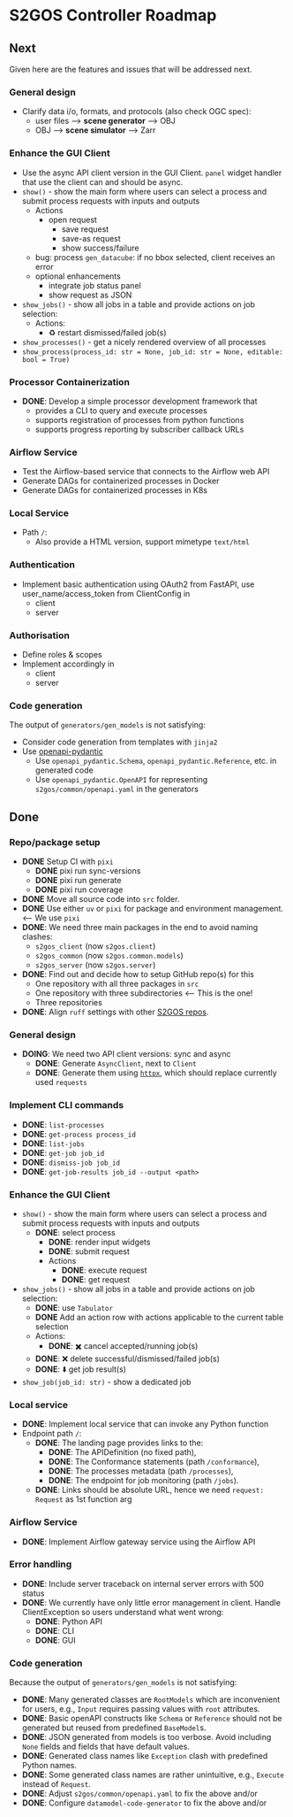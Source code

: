 # S2GOS Controller Roadmap

## Next

Given here are the features and issues that will be addressed next.

### General design

- Clarify data i/o, formats, and protocols (also check OGC spec):
    - user files --> **scene generator** --> OBJ
    - OBJ --> **scene simulator** --> Zarr 

### Enhance the GUI Client

- Use the async API client version in the GUI Client.
  `panel` widget handler that use the client can and should be async.
- `show()` - show the main form where users can select a process 
  and submit process requests with inputs and outputs
    - Actions
      - open request 
        - save request 
        - save-as request
        - show success/failure
    - bug: process `gen_datacube`: if no bbox selected, client receives an error 
    - optional enhancements
        - integrate job status panel
        - show request as JSON
- `show_jobs()` - show all jobs in a table and provide actions on job selection: 
    - Actions:
        - ♻️️ restart dismissed/failed job(s)
- `show_processes()` - get a nicely rendered overview of all processes 
- `show_process(process_id: str = None, job_id: str = None, editable: bool = True)`

### Processor Containerization

- **DONE**: Develop a simple processor development framework that
    - provides a CLI to query and execute processes   
    - supports registration of processes from python functions  
    - supports progress reporting by subscriber callback URLs 
  

### Airflow Service

- Test the Airflow-based service that connects to the Airflow web API
- Generate DAGs for containerized processes in Docker
- Generate DAGs for containerized processes in K8s

### Local Service

- Path `/`:
    - Also provide a HTML version, support mimetype `text/html`

### Authentication

* Implement basic authentication using OAuth2 from FastAPI, 
  use user_name/access_token from ClientConfig in
    - client 
    - server

### Authorisation

* Define roles & scopes
* Implement accordingly in
    - client 
    - server

### Code generation

The output of `generators/gen_models` is not satisfying: 

- Consider code generation from templates with `jinja2`
- Use [openapi-pydantic](https://github.com/mike-oakley/openapi-pydantic)
    - Use `openapi_pydantic.Schema`, `openapi_pydantic.Reference`, etc. in generated code
    - Use `openapi_pydantic.OpenAPI` for representing `s2gos/common/openapi.yaml` in 
      the generators


## Done

### Repo/package setup

* **DONE** Setup CI with `pixi`
    - **DONE** pixi run sync-versions
    - **DONE** pixi run generate
    - **DONE** pixi run coverage
* **DONE** Move all source code into `src` folder.
* **DONE** Use either `uv` or `pixi` for package and environment management. <-- We use `pixi`
* **DONE**: We need three main packages in the end to avoid naming clashes:
    - `s2gos_client` (now `s2gos.client`)
    - `s2gos_common` (now `s2gos.common.models`)
    - `s2gos_server` (now `s2gos.server`)
* **DONE**: Find out and decide how to setup GitHub repo(s) for this
    - One repository with all three packages in `src`
    - One repository with three subdirectories  <-- This is the one!
    - Three repositories 
* **DONE**: Align `ruff` settings with other [S2GOS repos](https://github.com/s2gos-dev).

### General design

- **DOING**: We need two API client versions: sync and async
    - **DONE**: Generate `AsyncClient`, next to `Client` 
    - **DONE**: Generate them using [`httpx`](https://github.com/encode/httpx), which 
      should replace currently used `requests`

### Implement CLI commands

- **DONE**: `list-processes`
- **DONE**: `get-process process_id`
- **DONE**: `list-jobs`
- **DONE**: `get-job job_id`
- **DONE**: `dismiss-job job_id`
- **DONE**: `get-job-results job_id --output <path>` 

### Enhance the GUI Client

- `show()` - show the main form where users can select a process 
  and submit process requests with inputs and outputs
  - **DONE**: select process
    - **DONE**: render input widgets
    - **DONE**: submit request
    - Actions
        - **DONE**: execute request 
        - **DONE**: get request 
- `show_jobs()` - show all jobs in a table and provide actions on job selection: 
    - **DONE**: use `Tabulator`
    - **DONE** Add an action row with actions applicable to the current table selection
    - Actions:
        - **DONE**: ✖️ cancel accepted/running job(s)
    - **DONE**: ❌ delete successful/dismissed/failed job(s)
    - **DONE**: ⬇️ get job result(s)
- `show_job(job_id: str)` - show a dedicated job

### Local service

- **DONE**: Implement local service that can invoke any Python function
- Endpoint path `/`:
  - **DONE**: The landing page provides links to the:
    * **DONE**: The APIDefinition (no fixed path),
    * **DONE**: The Conformance statements (path `/conformance`),
    * **DONE**: The processes metadata (path `/processes`),
    * **DONE**: The endpoint for job monitoring (path `/jobs`).
  - **DONE**: Links should be absolute URL, hence we need `request: Request` as 1st function arg

### Airflow Service

- **DONE**: Implement Airflow gateway service using the Airflow API

### Error handling

* **DONE**: Include server traceback on internal server errors with 500 status
* **DONE**: We currently have only little error management in client. 
  Handle ClientException so users understand what went wrong:
  - **DONE**: Python API
  - **DONE**: CLI
  - **DONE**: GUI

### Code generation

Because the output of `generators/gen_models` is not satisfying: 

- **DONE**: Many generated classes are `RootModels` which are inconvenient for users, e.g.,
  `Input` requires passing values with `root` attributes.
- **DONE**: Basic openAPI constructs like `Schema` or `Reference` should not be  
  generated but reused from predefined `BaseModel`s.
- **DONE**: JSON generated from models is too verbose. Avoid including `None` fields and 
  fields that have default values.
- **DONE**: Generated class names like `Exception` clash with predefined Python names.
- **DONE**: Some generated class names are rather unintuitive, e.g., 
   `Execute` instead of `Request`.
- **DONE**: Adjust `s2gos/common/openapi.yaml` to fix the above and/or
- **DONE**: Configure `datamodel-code-generator` to fix the above and/or
